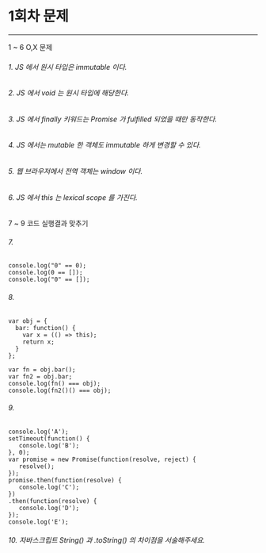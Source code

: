 # 1회차 문제

---

1 ~ 6 O,X 문제

###### 1. JS 에서 원시 타입은 immutable 이다.

###### 2. JS 에서 void 는 원시 타입에 해당한다.

###### 3. JS 에서 finally 키워드는 Promise 가 fulfilled 되었을 때만 동작한다.

###### 4. JS 에서는 mutable 한 객체도 immutable 하게 변경할 수 있다.

###### 5. 웹 브라우저에서 전역 객체는 window 이다.

###### 6. JS 에서 this 는 lexical scope 를 가진다.

7 ~ 9 코드 실행결과 맞추기

###### 7.

```
console.log("0" == 0);
console.log(0 == []);
console.log("0" == []);
```

###### 8.

```
var obj = {
  bar: function() {
    var x = (() => this);
    return x;
  }
};

var fn = obj.bar();
var fn2 = obj.bar;
console.log(fn() === obj);
console.log(fn2()() === obj);
```

###### 9.

```
console.log('A');
setTimeout(function() {
   console.log('B');
}, 0);
var promise = new Promise(function(resolve, reject) {
   resolve();
});
promise.then(function(resolve) {
   console.log('C');
})
.then(function(resolve) {
   console.log('D');
});
console.log('E');
```

###### 10. 자바스크립트 String() 과 .toString() 의 차이점을 서술해주세요.
